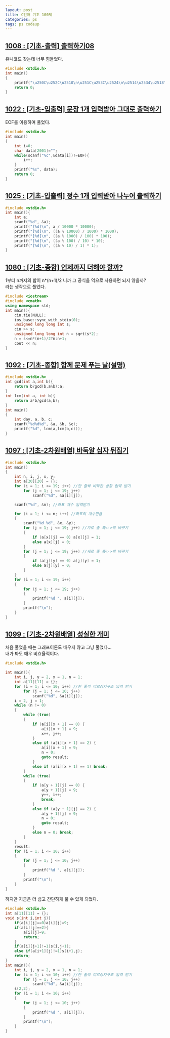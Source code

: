 ```yaml
---
layout: post
title: C언어 기초 100제
categories: ps
tags: ps codeup
---
```

## [1008 : [기초-출력] 출력하기08](https://codeup.kr/problem.php?id=1008)
유니코드 찾는데 너무 힘들었다.
```cpp
#include <stdio.h>
int main()
{
    printf("\u250C\u252C\u2510\n\u251C\u253C\u2524\n\u2514\u2534\u2518");
    return 0;
}
```
## [1022 : [기초-입출력] 문장 1개 입력받아 그대로 출력하기](https://codeup.kr/problem.php?id=1022)
EOF를 이용하여 풀었다.
```cpp
#include <stdio.h>
int main()
{
    int i=0;
    char data[2001]="";
    while(scanf("%c",&data[i])!=EOF){
        i++;
    }
    printf("%s", data);
    return 0;
}
```
## [1025 : [기초-입출력] 정수 1개 입력받아 나누어 출력하기](https://codeup.kr/problem.php?id=1025)
```cpp
#include <stdio.h>
int main(){
	int a;
	scanf("%d", &a);
	printf("[%d]\n", a / 10000 * 10000);
	printf("[%d]\n", ((a % 10000) / 1000) * 1000);
	printf("[%d]\n", ((a % 1000) / 100) * 100);
	printf("[%d]\n", ((a % 100) / 10) * 10);
	printf("[%d]\n", ((a % 10) / 1) * 1);
}
```
## [1080 : [기초-종합] 언제까지 더해야 할까?](https://codeup.kr/problem.php?id=1080)
1부터 n까지의 합이 n*(n+1)/2 니까 그 공식을 역으로 사용하면 되지 않을까?  
라는 생각으로 풀었다.
```cpp
#include <iostream>
#include <cmath>
using namespace std;
int main(){
    cin.tie(NULL);
    ios_base::sync_with_stdio(0);
    unsigned long long int s;
    cin >> s;
    unsigned long long int n = sqrt(s*2);
    n = s<=n*(n+1)/2?n:n+1;
    cout << n;
}
```
## [1092 : [기초-종합] 함께 문제 푸는 날(설명)](https://codeup.kr/problem.php?id=1092)
```cpp
#include <stdio.h>
int gcd(int a,int b){
    return b?gcd(b,a%b):a;
}
int lcm(int a, int b){
    return a*b/gcd(a,b);
}
int main()
{
    int day, a, b, c;
    scanf("%d%d%d", &a, &b, &c);
    printf("%d", lcm(a,lcm(b,c)));
}
```
## [1097 : [기초-2차원배열] 바둑알 십자 뒤집기](https://codeup.kr/problem.php?id=1097)
```cpp
#include <stdio.h>
int main()
{
    int n, i, j, x, y;
    int a[20][20] = {};
    for (i = 1; i <= 19; i++) //한 줄씩 바둑판 상황 입력 받기
        for (j = 1; j <= 19; j++)
            scanf("%d", &a[i][j]);

    scanf("%d", &n); //좌표 개수 입력받기

    for (i = 1; i <= n; i++) //좌표의 개수만큼
    {
        scanf("%d %d", &x, &y);
        for (j = 1; j <= 19; j++) //가로 줄 흑<->백 바꾸기
        {
            if (a[x][j] == 0) a[x][j] = 1;
            else a[x][j] = 0;
        }
        for (j = 1; j <= 19; j++) //세로 줄 흑<->백 바꾸기
        {
            if (a[j][y] == 0) a[j][y] = 1;
            else a[j][y] = 0;
        }
    }
    for (i = 1; i <= 19; i++)
    {
        for (j = 1; j <= 19; j++)
        {
            printf("%d ", a[i][j]);
        }
        printf("\n");
    }
}
```
## [1099 : [기초-2차원배열] 성실한 개미](https://codeup.kr/problem.php?id=1099)
처음 풀었을 때는 그래프이론도 배우지 않고 그냥 풀었다...  
내가 봐도 매우 비효율적이다.
```cpp
#include <stdio.h>

int main(){
    int i, j, y = 2, x = 1, n = 1;
    int a[11][11] = {};
    for (i = 1; i <= 10; i++) //한 줄씩 미로상자구조 입력 받기
        for (j = 1; j <= 10; j++)
            scanf("%d", &a[i][j]);
    i = 2, j = 1;
    while (n != 0)
    {
        while (true)
        {
            if (a[i][x + 1] == 0) {
                a[i][x + 1] = 9;
                x++, j++;
            }
            else if (a[i][x + 1] == 2) {
                a[i][x + 1] = 9;
                n = 0;
                goto result;
            }
            else if (a[i][x + 1] == 1) break;
        }
        while (true)
        {
            if (a[y + 1][j] == 0) {
                a[y + 1][j] = 9;
                y++, i++;
                break;
            }
            else if (a[y + 1][j] == 2) {
                a[y + 1][j] = 9;
                n = 0;
                goto result;
            }
            else n = 0; break;
        }
    }
    result:
    for (i = 1; i <= 10; i++)
    {
        for (j = 1; j <= 10; j++)
        {
            printf("%d ", a[i][j]);
        }
        printf("\n");
    }
}
```
하지만 지금은 더 쉽고 간단하게 풀 수 있게 되었다.
```cpp
#include <stdio.h>
int a[11][11] = {};
void s(int i,int j){
    if(a[i][j]==0)a[i][j]=9;
    if(a[i][j]==2){
        a[i][j]=9;
        return;
    }
    if(a[i][j+1]!=1)s(i,j+1);
    else if(a[i+1][j]!=1)s(i+1,j);
    return;
}
int main(){
    int i, j, y = 2, x = 1, n = 1;
    for (i = 1; i <= 10; i++) //한 줄씩 미로상자구조 입력 받기
        for (j = 1; j <= 10; j++)
            scanf("%d", &a[i][j]);
    s(2,2);
    for (i = 1; i <= 10; i++)
    {
        for (j = 1; j <= 10; j++)
        {
            printf("%d ", a[i][j]);
        }
        printf("\n");
    }
}

```
